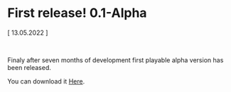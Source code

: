 # First release! 0.1-Alpha

[ 13.05.2022 ]

<br>

Finaly after seven months of development first playable alpha version has been released.

You can download it [Here](https://mysticgemstones.xyz/).

